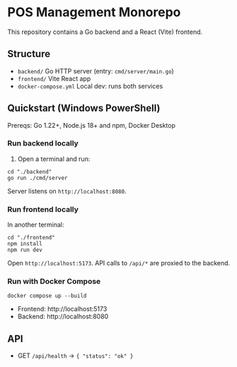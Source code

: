 # POS Management Monorepo

This repository contains a Go backend and a React (Vite) frontend.

## Structure

- `backend/` Go HTTP server (entry: `cmd/server/main.go`)
- `frontend/` Vite React app
- `docker-compose.yml` Local dev: runs both services

## Quickstart (Windows PowerShell)

Prereqs: Go 1.22+, Node.js 18+ and npm, Docker Desktop 

### Run backend locally

1. Open a terminal and run:

```
cd "./backend"
go run ./cmd/server
```

Server listens on `http://localhost:8080`.

### Run frontend locally

In another terminal:

```
cd "./frontend"
npm install
npm run dev
```

Open `http://localhost:5173`. API calls to `/api/*` are proxied to the backend.

### Run with Docker Compose

```
docker compose up --build
```

- Frontend: http://localhost:5173
- Backend: http://localhost:8080

## API

- GET `/api/health` -> `{ "status": "ok" }`


